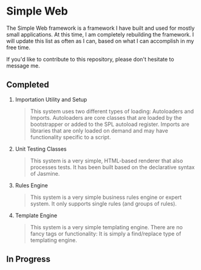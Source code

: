 # Simple Web

The Simple Web framework is a framework I have built and used for mostly small applications. At this time, I am completely rebuilding the framework. I will update this list as often as I can, based on what I can accomplish in my free time.

If you'd like to contribute to this repository, please don't hesitate to message me.

## Completed

1. Importation Utility and Setup

    > This system uses two different types of loading: Autoloaders and Imports. Autoloaders are core classes that are loaded by the bootstrapper or added to the SPL autoload register. Imports are libraries that are only loaded on demand and may have functionality specific to a script.

2. Unit Testing Classes

    > This system is a very simple, HTML-based renderer that also processes tests. It has been built based on the declarative syntax of Jasmine.

3. Rules Engine

    > This system is a very simple business rules engine or expert system. It only supports single rules (and groups of rules).

4. Template Engine

    > This system is a very simple templating engine. There are no fancy tags or functionality: It is simply a find/replace type of templating engine.

## In Progress
